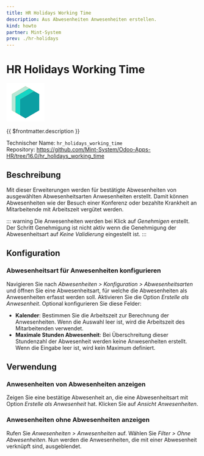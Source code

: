 ```yaml
---
title: HR Holidays Working Time
description: Aus Abwesenheiten Anwesenheiten erstellen.
kind: howto
partner: Mint-System
prev: ./hr-holidays
---
```


# HR Holidays Working Time

![icon_oms_box](attachments/icons_odoo_mint_system.png)

{{ $frontmatter.description }}

Technischer Name: `hr_holidays_working_time`\
Repository: <https://github.com/Mint-System/Odoo-Apps-HR/tree/16.0/hr_holidays_working_time>

## Beschreibung

Mit dieser Erweiterungen werden für bestätigte Abwesenheiten von ausgewählten Abwesenheitsarten Anwesenheiten erstellt. Damit können Abwesenheiten wie der Besuch einer Konferenz oder bezahlte Krankheit an Mitarbeitende mit Arbeitszeit vergütet werden.

::: warning
Die Anwesenheiten werden bei Klick auf _Genehmigen_ erstellt. Der Schritt Genehmigung ist nicht aktiv wenn die Genehmigung der Abwesenheitsart auf _Keine Validierung_ eingestellt ist.
:::

## Konfiguration

### Abwesenheitsart für Anwesenheiten konfigurieren

Navigieren Sie nach _Abwesenheiten > Konfiguration > Abwesenheitsarten_ und öffnen Sie eine Abwesenheitsart, für welche die Abwesenheiten als Anwesenheiten erfasst werden soll. Aktivieren Sie die Option _Erstelle als Anwesenheit_. Optional konfigurieren Sie diese Felder:

- **Kalender**: Bestimmen Sie die Arbeitszeit zur Berechnung der Anwesenheiten. Wenn die Auswahl leer ist, wird die Arbeitszeit des Mitarbeitenden verwendet.
- **Maximale Stunden Abwesenheit**: Bei Überschreitung dieser Stundenzahl der Abwesenheit werden keine Anwesenheiten erstellt. Wenn die Eingabe leer ist, wird kein Maximum definiert.

## Verwendung

### Anwesenheiten von Abwesenheiten anzeigen

Zeigen Sie eine bestätige Abwesenheit an, die eine Abwesenheitsart mit Option _Erstelle als Anwesenheit_ hat. Klicken Sie auf _Ansicht Anwesenheiten_.

### Anwesenheiten ohne Abwesenheiten anzeigen

Rufen Sie _Anwesenheiten > Anwesenheiten_ auf. Wählen Sie _Filter > Ohne Abwesenheiten_. Nun werden die Anwesenheiten, die mit einer Abwesenheit verknüpft sind, ausgeblendet.
